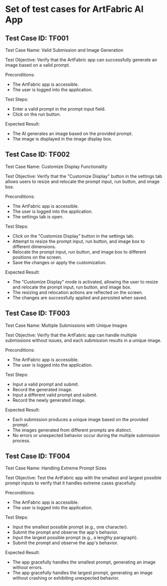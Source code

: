 # Set of test cases for ArtFabric AI App

## Test Case ID: TF001

Test Case Name: Valid Submission and Image Generation

Test Objective: Verify that the ArtFabric app can successfully generate an image based on a valid prompt.

Preconditions:

* The ArtFabric app is accessible.
* The user is logged into the application.

Test Steps:

* Enter a valid prompt in the prompt input field.
* Click on the run button.

Expected Result:

* The AI generates an image based on the provided prompt.
* The image is displayed in the image display box.

## Test Case ID: TF002

Test Case Name: Customize Display Functionality

Test Objective: Verify that the "Customize Display" button in the settings tab allows users to resize and relocate the prompt input, run button, and image box.

Preconditions:

* The ArtFabric app is accessible.
* The user is logged into the application.
* The settings tab is open.

Test Steps:

* Click on the "Customize Display" button in the settings tab.
* Attempt to resize the prompt input, run button, and image box to different dimensions.
* Relocate the prompt input, run button, and image box to different positions on the screen.
* Save the changes or apply the customization.

Expected Result:

* The "Customize Display" mode is activated, allowing the user to resize and relocate the prompt input, run button, and image box.
* The resizing and relocation actions are reflected on the screen.
* The changes are successfully applied and persisted when saved.

## Test Case ID: TF003

Test Case Name: Multiple Submissions with Unique Images

Test Objective: Verify that the ArtFabric app can handle multiple submissions without issues, and each submission results in a unique image.

Preconditions:

* The ArtFabric app is accessible.
* The user is logged into the application.

Test Steps:

* Input a valid prompt and submit.
* Record the generated image.
* Input a different valid prompt and submit.
* Record the newly generated image.

Expected Result:

* Each submission produces a unique image based on the provided prompt.
* The images generated from different prompts are distinct.
* No errors or unexpected behavior occur during the multiple submission process.

## Test Case ID: TF004

Test Case Name: Handling Extreme Prompt Sizes

Test Objective: Test the ArtFabric app with the smallest and largest possible prompt inputs to verify that it handles extreme cases gracefully.

Preconditions:

* The ArtFabric app is accessible.
* The user is logged into the application.

Test Steps:

* Input the smallest possible prompt (e.g., one character).
* Submit the prompt and observe the app's behavior.
* Input the largest possible prompt (e.g., a lengthy paragraph).
* Submit the prompt and observe the app's behavior.

Expected Result:

* The app gracefully handles the smallest prompt, generating an image without errors.
* The app gracefully handles the largest prompt, generating an image without crashing or exhibiting unexpected behavior.